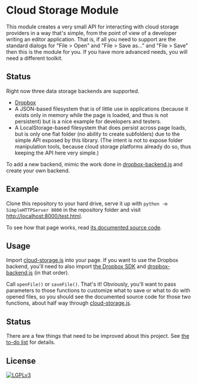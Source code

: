 
# Cloud Storage Module

This module creates a very small API for interacting with cloud storage
providers in a way that's simple, from the point of view of a developer
writing an editor application.  That is, if all you need to support are the
standard dialogs for "File > Open" and "File > Save as..." and "File > Save"
then this is the module for you.  If you have more advanced needs, you will
need a different toolkit.

## Status

Right now three data storage backends are supported.

 * [Dropbox](http://dropbox.com)
 * A JSON-based filesystem that is of little use in applications (because it
   exists only in memory while the page is loaded, and thus is not
   persistent) but is a nice example for developers and testers.
 * A LocalStorage-based filesystem that does persist across page loads, but
   is only one flat folder (no ability to create subfolders) due to the
   simple API exposed by this library.  (The intent is not to expose folder
   manipulation tools, because cloud storage platforms already do so, thus
   keeping the API here very simple.)

To add a new backend, mimic the work done in
[dropbox-backend.js](dropbox-backend.js) and create your own backend.

## Example

Clone this repository to your hard drive, serve it up with
`python -m SimpleHTTPServer 8000` in the repository folder and visit
[http://localhost:8000/test.html](http://localhost:8000/test.html).

To see how that page works, read [its documented source code](test.html).

## Usage

Import [cloud-storage.js](cloud-storage.js) into your page.  If you want to
use the Dropbox backend, you'll need to also import
[the Dropbox SDK](https://unpkg.com/dropbox/dist/Dropbox-sdk.min.js) and
[dropbox-backend.js](dropbox-backend.js) (in that order).

Call `openFile()` or `saveFile()`.  That's it!  Obviously, you'll want to
pass parameters to those functions to customize what to save or what to do
with opened files, so you should see the documented source code for those
two functions, about half way through [cloud-storage.js](cloud-storage.js).

## Status

There are a few things that need to be improved about this project.
See [the to-do list](TODO.md) for details.

## License

[![LGPLv3](https://www.gnu.org/graphics/lgplv3-147x51.png)](https://www.gnu.org/licenses/lgpl-3.0.en.html)
